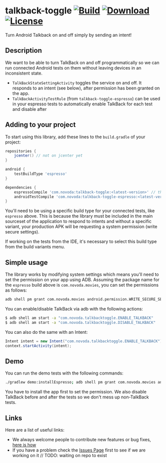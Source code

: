 # talkback-toggle [![Build](https://ci.novoda.com/buildStatus/icon?job=talkback-toggle)](https://ci.novoda.com/job/talkback-toggle/lastBuild/console) [![Download](https://api.bintray.com/packages/novoda/maven/talkback-toggle/images/download.svg)](https://bintray.com/novoda/maven/talkback-toggle/_latestVersion) [![License](https://raw.githubusercontent.com/novoda/novoda/master/assets/btn_apache_lisence.png)](LICENSE.txt)

Turn Android Talkback on and off simply by sending an intent!

## Description

We want to be able to turn TalkBack on and off programmatically so we can run connected Android tests on them without leaving devices in an inconsistent state.

- `TalkBackStateSettingActivity` toggles the service on and off. It responds to an intent (see below), after permission has been granted on the app.
- `TalkBackActivityTestRule` (from `talkback-toggle-espresso`) can be used in your espresso tests to automatically enable TalkBack for each test and disable after

## Adding to your project

To start using this library, add these lines to the `build.gradle` of your project:

```groovy
repositories {
    jcenter() // not on jcenter yet
}

android {
    testBuildType 'espresso'
}

dependencies {
    espressoCompile 'com.novoda:talkback-toggle:<latest-version>' // the core library
    androidTestCompile 'com.novoda:talkback-toggle-espresso:<latest-version>' // if you need the TalkBackActivityTestRule
}
```

You'll need to be using a specific build type for your connected tests, like `espresso` above. This is because the library must be included in the main sourceset of the application to respond to intents and without a specific variant, your production APK will be requesting a system permission (write secure settings).

If working on the tests from the IDE, it's necessary to select this build type from the build variants menu.

## Simple usage

The library works by modifying system settings which means you'll need to set the permission on your app using ADB. Assuming the package name for the `espresso` build above is `com.novoda.movies`, you can set the permissions as follows:

```bash
adb shell pm grant com.novoda.movies android.permission.WRITE_SECURE_SETTINGS
```

You can enable/disable TalkBack via adb with the following actions:

```bash
$ adb shell am start -a "com.novoda.talkbacktoggle.ENABLE_TALKBACK"
$ adb shell am start -a "com.novoda.talkbacktoggle.DISABLE_TALKBACK"
```

You can also do the same with an Intent:

```java
Intent intent = new Intent("com.novoda.talkbacktoggle.ENABLE_TALKBACK")
context.startActivity(intent);
```

## Demo

You can run the demo tests with the following commands:

```bash
./gradlew demo:installEspresso; adb shell pm grant com.novoda.movies android.permission.WRITE_SECURE_SETTINGS; adb shell am start -a "com.novoda.talkbacktoggle.DISABLE_TALKBACK"; ./gradlew demo:cAT; adb shell am start -a "com.novoda.talkbacktoggle.DISABLE_TALKBACK";
```

You have to install the app first to set the permission. We also disable TalkBack before and after the tests so we don't mess up non-TalkBack tests.

## Links

Here are a list of useful links:

 * We always welcome people to contribute new features or bug fixes, [here is how](https://github.com/novoda/novoda/blob/master/CONTRIBUTING.md)
 * If you have a problem check the [Issues Page](https://github.com/novoda/talkback-toggle/issues) first to see if we are working on it // TODO: waiting on repo to exist
